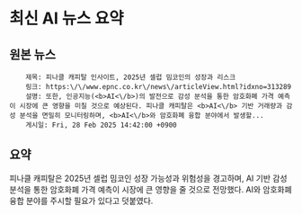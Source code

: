 # 최신 AI 뉴스 요약

## 원본 뉴스
		제목: ﻿피나클 캐피탈 인사이트, 2025년 셀럽 밈코인의 성장과 리스크
		링크: https:\/\/www.epnc.co.kr\/news\/articleView.html?idxno=313289
		설명: 또한, 인공지능(<b>AI<\/b>)의 발전으로 감성 분석을 통한 암호화폐 가격 예측이 시장에 큰 영향을 미칠 것으로 예상된다. 피나클 캐피탈은 <b>AI<\/b> 기반 거래량과 감성 분석을 면밀히 모니터링하며, <b>AI<\/b>와 암호화폐 융합 분야에서 발생할... 
		게시일: Fri, 28 Feb 2025 14:42:00 +0900


## 요약
피나클 캐피탈은 2025년 셀럽 밈코인 성장 가능성과 위험성을 경고하며, AI 기반 감성 분석을 통한 암호화폐 가격 예측이 시장에 큰 영향을 줄 것으로 전망했다. AI와 암호화폐 융합 분야를 주시할 필요가 있다고 덧붙였다.
